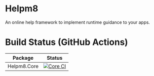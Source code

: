 # Helpm8
An online help framework to implement runtime guidance to your apps.

# Build Status (GitHub Actions)
|Package|Status|
|-------|------|
|Helpm8.Core|[![Core CI](https://github.com/Wiesenwischer/Helpm8/actions/workflows/core-ci.yml/badge.svg)](https://github.com/Wiesenwischer/Helpm8/actions/workflows/core-ci.yml)|
